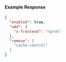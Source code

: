 <!-- Code generated for API Clients. DO NOT EDIT. -->
#### Example Response
```json
{
  "enabled": true,
  "add": {
    "x-frontend": "ngrok"
  },
  "remove": [
    "cache-control"
  ]
}